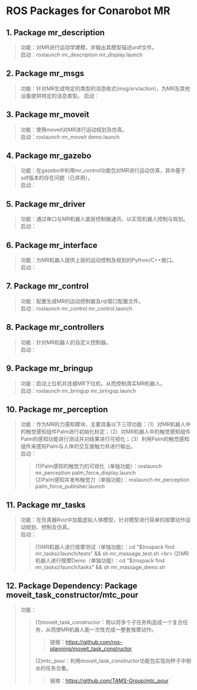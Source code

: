 # ROS Packages for Conarobot MR

## 1. Package mr_description

> 功能：对MR进行运动学建模，并输出其模型描述urdf文件。<br>
> 启动：roslaunch mr_description mr_display.launch

## 2. Package mr_msgs

> 功能：针对MR生成特定的类型的消息格式(msg/srv/action)，为MR及其他设备提供特定的消息类型。
> 启动：

## 3. Package mr_moveit

> 功能：使用moveit对MR进行运动规划及仿真。<br>
> 启动：roslaunch mr_moveit demo.launch

## 4. Package mr_gazebo

> 功能：在gazebo中利用mr_control功能包对MR进行运动仿真，其中基于sdf版本的存在问题（已弃用）。<br>
> 启动：

## 5. Package mr_driver

> 功能：通过串口与MR机器人底层控制器通讯，以实现机器人控制与规划。<br>
> 启动：

## 6. Package mr_interface

> 功能：为MR机器人提供上层的运动控制及规划的Python/C++接口。<br>
> 启动：

## 7. Package mr_control

> 功能：配置生成MR的运动控制器及rqt窗口配置文件。<br>
> 启动：roslaunch mr_control mr_control.launch

## 8. Package mr_controllers

> 功能：针对MR机器人的自定义控制器。<br>
> 启动：

## 9. Package mr_bringup

> 功能：启动上位机并连接MR下位机，从而控制真实MR机器人。<br>
> 启动：roslaunch mr_bringup mr_bringup.launch

## 10. Package mr_perception

> 功能：作为MR的力感知模块，主要具备以下三项功能：（1）对MR机器人中的触觉感知组件Palm进行初始化标定；（2）对MR机器人中的触觉感知组件Palm的感知功能进行测试并对结果进行可视化；（3）利用Palm的触觉感知组件来感知Palm与人体的交互接触力并进行输出。<br>
> 启动：
>> (1)Palm感知的触觉力的可视化（单独功能）：roslaunch mr_perception palm_force_display.launch <br>
>> (2)Palm感知并发布触觉力（单独功能）：roslaunch mr_perception palm_force_publisher.launch

## 11. Package mr_tasks

> 功能：在仿真器Rviz中加载虚拟人体模型，针对模型进行简单的按摩动作运动规划、控制及仿真。<br>
> 启动：
>> (1)MR机器人进行按摩测试（单独功能）：cd "$(rospack find mr_tasks)/launch/tests" && sh mr_massage_test.sh <br>
>> (2)MR机器人进行按摩Demo（单独功能）：cd "$(rospack find mr_tasks)/launch/tasks" && sh mr_massage_demo.sh

## 12. Package Dependency: Package moveit_task_constructor/mtc_pour

> 功能：
>> (1)moveit_task_constructor：用以将多个子任务构造成一个复合任务，从而使MR机器人能一次性完成一整套按摩动作。<br>
>>> 链接：https://github.com/ros-planning/moveit_task_constructor <br>
>>
>> (2)mtc_pour：利用moveit_task_constructor功能包实现向杯子中倒水的任务合集。<br>
>>> 链接：https://github.com/TAMS-Group/mtc_pour
